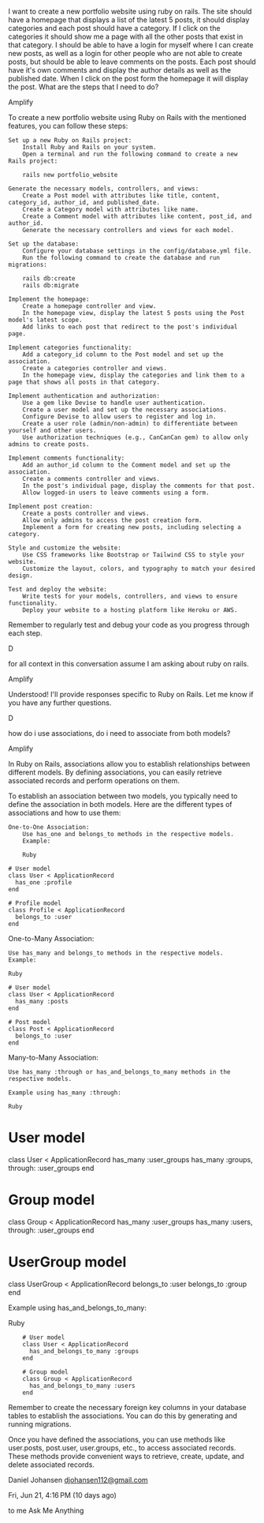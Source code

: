 
I want to create a new portfolio website using ruby on rails. The site should have a homepage that displays a list of the latest 5 posts, it should display categories and each post should have a category. If I click on the categories it should show me a page with all the other posts that exist in that category. I should be able to have a login for myself where I can create new posts, as well as a login for other people who are not able to create posts, but should be able to leave comments on the posts. Each post should have it's own comments and display the author details as well as the published date. When I click on the post form the homepage it will display the post. What are the steps that I need to do?

Amplify

To create a new portfolio website using Ruby on Rails with the mentioned features, you can follow these steps:

    Set up a new Ruby on Rails project:
        Install Ruby and Rails on your system.
        Open a terminal and run the following command to create a new Rails project:

        rails new portfolio_website

    Generate the necessary models, controllers, and views:
        Create a Post model with attributes like title, content, category_id, author_id, and published_date.
        Create a Category model with attributes like name.
        Create a Comment model with attributes like content, post_id, and author_id.
        Generate the necessary controllers and views for each model.

    Set up the database:
        Configure your database settings in the config/database.yml file.
        Run the following command to create the database and run migrations:

        rails db:create
        rails db:migrate

    Implement the homepage:
        Create a homepage controller and view.
        In the homepage view, display the latest 5 posts using the Post model's latest scope.
        Add links to each post that redirect to the post's individual page.

    Implement categories functionality:
        Add a category_id column to the Post model and set up the association.
        Create a categories controller and views.
        In the homepage view, display the categories and link them to a page that shows all posts in that category.

    Implement authentication and authorization:
        Use a gem like Devise to handle user authentication.
        Create a user model and set up the necessary associations.
        Configure Devise to allow users to register and log in.
        Create a user role (admin/non-admin) to differentiate between yourself and other users.
        Use authorization techniques (e.g., CanCanCan gem) to allow only admins to create posts.

    Implement comments functionality:
        Add an author_id column to the Comment model and set up the association.
        Create a comments controller and views.
        In the post's individual page, display the comments for that post.
        Allow logged-in users to leave comments using a form.

    Implement post creation:
        Create a posts controller and views.
        Allow only admins to access the post creation form.
        Implement a form for creating new posts, including selecting a category.

    Style and customize the website:
        Use CSS frameworks like Bootstrap or Tailwind CSS to style your website.
        Customize the layout, colors, and typography to match your desired design.

    Test and deploy the website:
        Write tests for your models, controllers, and views to ensure functionality.
        Deploy your website to a hosting platform like Heroku or AWS.

Remember to regularly test and debug your code as you progress through each step.

D

for all context in this conversation assume I am asking about ruby on rails.

Amplify

Understood! I'll provide responses specific to Ruby on Rails. Let me know if you have any further questions.

D

how do i use associations, do i need to associate from both models?

Amplify

In Ruby on Rails, associations allow you to establish relationships between different models. By defining associations, you can easily retrieve associated records and perform operations on them.

To establish an association between two models, you typically need to define the association in both models. Here are the different types of associations and how to use them:

    One-to-One Association:
        Use has_one and belongs_to methods in the respective models.
        Example:

        Ruby

    # User model
    class User < ApplicationRecord
      has_one :profile
    end

    # Profile model
    class Profile < ApplicationRecord
      belongs_to :user
    end

One-to-Many Association:

    Use has_many and belongs_to methods in the respective models.
    Example:

    Ruby

    # User model
    class User < ApplicationRecord
      has_many :posts
    end

    # Post model
    class Post < ApplicationRecord
      belongs_to :user
    end

Many-to-Many Association:

    Use has_many :through or has_and_belongs_to_many methods in the respective models.

    Example using has_many :through:

    Ruby

# User model
class User < ApplicationRecord
  has_many :user_groups
  has_many :groups, through: :user_groups
end

# Group model
class Group < ApplicationRecord
  has_many :user_groups
  has_many :users, through: :user_groups
end

# UserGroup model
class UserGroup < ApplicationRecord
  belongs_to :user
  belongs_to :group
end

Example using has_and_belongs_to_many:

Ruby

        # User model
        class User < ApplicationRecord
          has_and_belongs_to_many :groups
        end

        # Group model
        class Group < ApplicationRecord
          has_and_belongs_to_many :users
        end

Remember to create the necessary foreign key columns in your database tables to establish the associations. You can do this by generating and running migrations.

Once you have defined the associations, you can use methods like user.posts, post.user, user.groups, etc., to access associated records. These methods provide convenient ways to retrieve, create, update, and delete associated records.

Daniel Johansen <djohansen112@gmail.com>
	
Fri, Jun 21, 4:16 PM (10 days ago)
	
to me
Ask Me Anything
	
